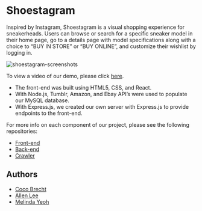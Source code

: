 # Shoestagram

Inspired by Instagram, Shoestagram is a visual shopping experience for sneakerheads. Users can browse or search for a specific sneaker model in their home page, go to a details page with model specifications along with a choice to “BUY IN STORE” or “BUY ONLINE”, and customize their wishlist by logging in.

![shoestagram-screenshots](https://user-images.githubusercontent.com/22921878/34003220-bf037856-e0c2-11e7-8c61-aabb0984546f.jpg)

To view a video of our demo, please click [here](https://youtu.be/v2Ila2jlhRo).

- The front-end was built using HTML5, CSS, and React.
- With Node.js, Tumblr, Amazon, and Ebay API’s were used to populate our MySQL database.
- With Express.js, we created our own server with Express.js to provide endpoints to the front-end.

For more info on each component of our project, please see the following repositories:
- [Front-end](https://github.com/shoestagram/front-end)
- [Back-end](https://github.com/shoestagram/back-end)
- [Crawler](https://github.com/shoestagram/crawler)



## Authors
- [Coco Brecht](https://github.com/coco-moloko)
- [Allen Lee](https://github.com/allendecodemtl)
- [Melinda Yeoh](https://github.com/MelofunkCodes)
